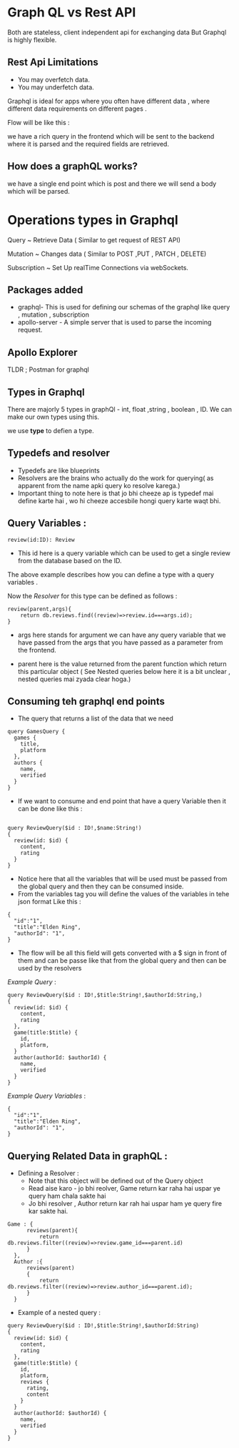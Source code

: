 # Graph QL vs Rest API

Both are stateless, client independent api for exchanging data But Graphql is highly flexible.

## Rest Api Limitations 
- You may overfetch data.
- You may underfetch data.

Graphql is ideal for apps where you often have different data , where different data requirements on different pages .

Flow will be like this :

we have a rich query in the frontend which will be sent to the backend where it is parsed and the required fields are retrieved.


## How does a graphQL works?

we have a single end point which is post and there we will send a body which will be parsed.

# Operations types in Graphql

Query ~ Retrieve Data ( Similar to get request of REST API)

Mutation ~ Changes data ( Similar to POST ,PUT , PATCH , DELETE)

Subscription ~ Set Up realTime Connections via webSockets.



## Packages added 

- graphql- This is used for defining our schemas of the graphql like  query , mutation , subscription
- apollo-server - A simple server that is used to parse the incoming request.

## Apollo Explorer

TLDR ; Postman for graphql

## Types in Graphql

There are majorly 5 types in graphQl - int, float ,string , boolean , ID.
We can make our own types using this.

we use **type** to defien a type.

## Typedefs and resolver
- Typedefs are like blueprints
- Resolvers are the brains who actually do the work for querying( as apparent from the name apki query ko resolve karega.)
- Important thing to note here is that jo bhi cheeze ap is typedef mai define karte hai , wo hi cheeze accesbile hongi query karte waqt bhi.

## Query Variables :
```
review(id:ID): Review

```
- This id here is a query variable which can be used to get a single review from the database based on the ID.

The above example describes how you can define a type with a query variables .

Now the *Resolver* for this type can be defined as follows :

``` 
review(parent,args){        
    return db.reviews.find((review)=>review.id===args.id);
}

```

- args here stands for argument we can have any query variable that we have passed from the args that you have passed as a parameter from the frontend.

- parent here is the value returned from the parent function which return this  particular object ( See Nested queries below here it is a bit unclear , nested queries mai zyada clear hoga.)

## Consuming teh graphql end points 

- The query that returns a list of the data that we need

```
query GamesQuery {
  games {
    title,
    platform
  },
  authors {
    name,
    verified
  }
}

```

- If we want to consume and end point that have a query Variable then it can be done like this :

```

query ReviewQuery($id : ID!,$name:String!)
{
  review(id: $id) {
    content,
    rating
  }
}

```

- Notice here that all the variables that will be used must be passed from the global query and then they can be consumed inside.
- From the variables tag you will define the values of the variables in tehe json format Like this :

```
{
  "id":"1",
  "title":"Elden Ring",
  "authorId": "1",
}
```

- The flow will be all this field will gets converted with a $ sign in front of them and can be passe like that from the global query and then can be used by the resolvers 

*Example Query* :

```
query ReviewQuery($id : ID!,$title:String!,$authorId:String,)
{
  review(id: $id) {
    content,
    rating
  },
  game(title:$title) {
    id,
    platform,
  }
  author(authorId: $authorId) {
    name,
    verified
  }
}

```

*Example Query Variables* :

```
{
  "id":"1",
  "title":"Elden Ring",
  "authorId": "1",
}
```

## Querying Related Data in graphQL :

- Defining a Resolver :
  - Note that this object will be defined out of the Query object
  - Read aise karo - jo bhi reolver, Game return kar raha hai uspar ye query ham chala sakte hai
  - Jo bhi resolver , Author return kar rah hai uspar ham ye query fire kar sakte hai.
```
Game : {
      reviews(parent){
          return db.reviews.filter((review)=>review.game_id===parent.id)
      }
  },
  Author :{
      reviews(parent)
      {
          return db.reviews.filter((review)=>review.author_id===parent.id);
      }
  }
```
- Example  of a nested query :

```
query ReviewQuery($id : ID!,$title:String!,$authorId:String)
{
  review(id: $id) {
    content,
    rating
  },
  game(title:$title) {
    id,
    platform,
    reviews {
      rating,
      content
    }
  }
  author(authorId: $authorId) {
    name,
    verified
  }
}
```

